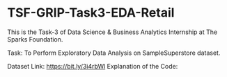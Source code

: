 # TSF-GRIP-Task3-EDA-Retail
This is the Task-3 of Data Science &amp; Business Analytics Internship at The Sparks Foundation.

Task: To Perform Exploratory Data Analysis on SampleSuperstore dataset.

Dataset Link: https://bit.ly/3i4rbWl
Explanation of the Code: 

